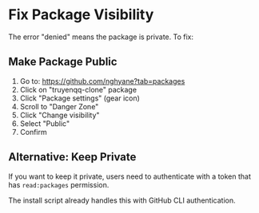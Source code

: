 # Fix Package Visibility

The error "denied" means the package is private. To fix:

## Make Package Public

1. Go to: https://github.com/nghyane?tab=packages
2. Click on "truyenqq-clone" package
3. Click "Package settings" (gear icon)
4. Scroll to "Danger Zone"
5. Click "Change visibility"
6. Select "Public"
7. Confirm

## Alternative: Keep Private

If you want to keep it private, users need to authenticate with a token that has `read:packages` permission.

The install script already handles this with GitHub CLI authentication.